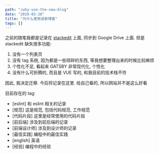 ```yaml
---
path: "/why-use-the-new-blog"
date: "2019-03-28"
title: "为什么使用该新博客"
tags: []
---
```


之前的随笔我都是记录在 [stackedit](https://stackedit.io/app) 上面, 同步到 Google Drive 上面. 但是 stackedit 缺失很多功能:

1. 没有一个列表页
2. 没有 tag 系统, 因为都是一些琐碎的东西, 等我想要整理出来的时候比较麻烦
3. 个性化不足, 看起来 GATSBY 非常现代化, 个性化
4. 没有什么可折腾的, 而且是 VUE 写的, 和我目前的技术栈不符

因此, 我决定迁移. 今后将记录在这里. 给自己看的, 所以网站并不是这么好看

目前存在的 tag:

* \[eslint\] 和 eslint 相关的记录
* \[规范\] 这是规范, 包括代码规范, 工作规范
* \[代码片段\] 这里是经常使用的代码片段
* \[前后端\] 涉及到前后端的记录
* \[前端设计师\] 涉及到设计师的记录
* \[最佳实践\] 编程中的最佳实践
* \[english\] 英语
* \[经验\] 编程中的经验
